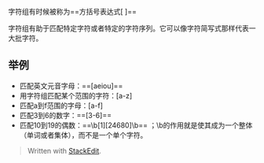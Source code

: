 字符组有时候被称为==方括号表达式[ ]==

字符组有助于匹配特定字符或者特定的字符序列。它可以像字符简写式那样代表一大批字符。
## 举例
- 匹配英文元音字母：==[aeiou]==
- 用字符组匹配某个范围的字符：[a-z]
- 匹配a到f范围的字母：[a-f]
- 匹配3到6的数字：==[3-6]==
- 匹配10到19的偶数：==\b[1][24680]\b== ；\b的作用就是使其成为一个整体（单词或者集体），而不是一个单个字符。




> Written with [StackEdit](https://stackedit.io/).
<!--stackedit_data:
eyJoaXN0b3J5IjpbLTEyNTE1MzM2MjZdfQ==
-->